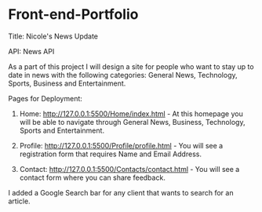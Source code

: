 # Front-end-Portfolio



Title: Nicole's News Update

API: News API 

As a part of this project I will design a site for people who want to stay up to date in news with the following categories: General News, Technology, Sports, Business and Entertainment. 


Pages for Deployment: 

1. Home: http://127.0.0.1:5500/Home/index.html - At this homepage you will be able to navigate through General News, Business, Technology, Sports and Entertainment. 

2. Profile: http://127.0.0.1:5500/Profile/profile.html - You will see a registration form that requires Name and Email Address. 

3. Contact: http://127.0.0.1:5500/Contacts/contact.html - You will see a contact form where you can share feedback. 

I added a Google Search bar for any client that wants to search for an article. 
